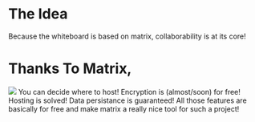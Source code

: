 # The Idea
Because the whiteboard is based on matrix, collaborability is at its core! 
# Thanks To Matrix,
![](https://user-images.githubusercontent.com/16718859/127622513-0c31b50d-effb-49d3-be7f-a7102084d8d3.png)
You can decide where to host! Encryption is (almost/soon) for free! Hosting is solved! Data persistance is guaranteed! All those features are basically for free and make matrix a really nice tool for such a project!